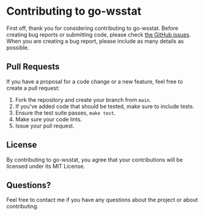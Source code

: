 # Contributing to go-wsstat

First off, thank you for considering contributing to go-wsstat. Before creating bug reports or submitting code, please check [the GitHub issues](https://github.com/jakobilobi/go-wsstat/issues). When you are creating a bug report, please include as many details as possible.

## Pull Requests

If you have a proposal for a code change or a new feature, feel free to create a pull request:

1. Fork the repository and create your branch from `main`.
2. If you've added code that should be tested, make sure to include tests.
3. Ensure the test suite passes, `make test`.
4. Make sure your code lints.
5. Issue your pull request.

## License

By contributing to go-wsstat, you agree that your contributions will be licensed under its MIT License.

## Questions?

Feel free to contact me if you have any questions about the project or about contributing.
